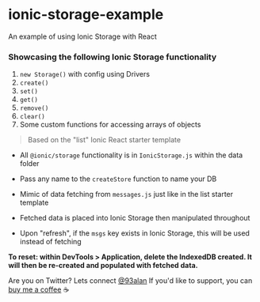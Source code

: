 # ionic-storage-example
An example of using Ionic Storage with React

### Showcasing the following Ionic Storage functionality
1. `new Storage()` with config using Drivers
2. `create()`
3. `set()`
4. `get()`
5. `remove()`
6. `clear()`
7. Some custom functions for accessing arrays of objects

> Based on the "list" Ionic React starter template

- All `@ionic/storage` functionality is in `IonicStorage.js` within the data folder

- Pass any name to the `createStore` function to name your DB
- Mimic of data fetching from `messages.js` just like in the list starter template
- Fetched data is placed into Ionic Storage then manipulated throughout
- Upon "refresh", if the `msgs` key exists in Ionic Storage, this will be used instead of fetching

**To reset: within DevTools > Application, delete the IndexedDB created. It will then be re-created and populated with fetched data.**

Are you on Twitter? Lets connect [@93alan](https://twitter.com/93alan)
If you'd like to support, you can <a className="link" href="https://www.buymeacoffee.com/ionicreacthub" target="_blank" rel="noopener">buy me a coffee</a> ☕️
